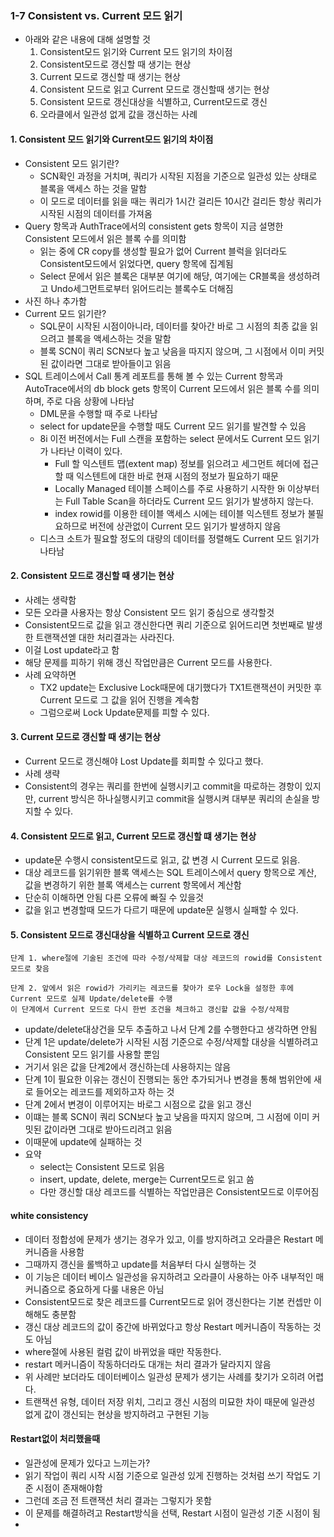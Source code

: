 ### 1-7 Consistent vs. Current 모드 읽기
- 아래와 같은 내용에 대해 설명할 것
  1. Consistent모드 읽기와 Current 모드 읽기의 차이점
  2. Consistent모드로 갱신할 때 생기는 현상
  3. Current 모드로 갱신할 때 생기는 현상
  4. Consistent 모드로 읽고 Current 모드로 갱신할때 생기는 현상
  5. Consistent 모드로 갱신대상을 식별하고, Current모드로 갱신
  6. 오라클에서 일관성 없게 값을 갱신하는 사례

#### 1. Consistent 모드 읽기와 Current모드 읽기의 차이점
- Consistent 모드 읽기란?
   - SCN확인 과정을 거치며, 쿼리가 시작된 지점을 기준으로 일관성 있는 상태로 블록을 액세스 하는 것을 말함
    - 이 모드로 데이터를 읽을 때는 쿼리가 1시간 걸리든 10시간 걸리든 항상 쿼리가 시작된 시점의 데이터를 가져옴
- Query 항목과 AuthTrace에서의 consistent gets 항목이 지금 설명한 Consistent 모드에서 읽은 블록 수를 의미함
  - 읽는 중에 CR copy를 생성할 필요가 없어 Current 블럭을 읽더라도 Consistent모드에서 읽었다면, query 항목에 집계됨
  - Select 문에서 읽은 블록은 대부분 여기에 해당, 여기에는 CR블록을 생성하려고 Undo세그먼트로부터 읽어드리는 블록수도 더해짐
- 사진 하나 추가함
- Current 모드 읽기란?
  - SQL문이 시작된 시점이아니라, 데이터를 찾아간 바로 그 시점의 최종 값을 읽으려고 블록을 액세스하는 것을 말함
  - 블록 SCN이 쿼리 SCN보다 높고 낮음을 따지지 않으며, 그 시점에서 이미 커밋된 값이라면 그대로 받아들이고 읽음
- SQL 트레이스에서 Call 통계 레포트를 통해 볼 수 있는 Current 항목과 AutoTrace에서의 db block gets 항목이 Current 모드에서 읽은 블록 수를 의미하며, 주로 다음 상황에 나타남
  - DML문을 수행할 때 주로 나타남
  - select for update문을 수행할 때도 Current 모드 읽기를 발견할 수 있음
  - 8i 이전 버전에서는 Full 스캔을 포함하는 select 문에서도 Current 모드 읽기가 나타난 이력이 있다.
    - Full 할 익스텐트 맵(extent map) 정보를 읽으려고 세그먼트 헤더에 접근할 때 익스텐트에 대한 바로 현재 시점의 정보가 필요하기 때문
    - Locally Managed 테이블 스페이스를 주로 사용하기 시작한 9i 이상부터는 Full Table Scan을 하더라도 Current 모드 읽기가 발생하지 않는다.
    - index rowid를 이용한 테이블 액세스 시에는 테이블 익스텐트 정보가 불필요하므로 버전에 상관없이 Current 모드 읽기가 발생하지 않음
  - 디스크 소트가 필요할 정도의 대량의 데이터를 정렬해도 Current 모드 읽기가 나타남

#### 2. Consistent 모드로 갱신할 때 생기는 현상
- 사례는 생략함
- 모든 오라클 사용자는 항상 Consistent 모드 읽기 중심으로 생각할것
- Consistent모드로 값을 읽고 갱신한다면 쿼리 기준으로 읽어드리면 첫번째로 발생한 트랜잭션엗 대한 처리결과는 사라진다.
- 이걸 Lost update라고 함
- 해당 문제를 피하기 위해 갱신 작업만큼은 Current 모드를 사용한다.
- 사례 요약하면
  - TX2 update는 Exclusive Lock때문에 대기했다가 TX1트랜잭션이 커밋한 후 Current 모드로 그 값을 읽어 진행을 계속함
  - 그럼으로써 Lock Update문제를 피할 수 있다.

#### 3. Current 모드로 갱신할 때 생기는 현상
- Current 모드로 갱신해야 Lost Update를 회피할 수 있다고 했다.
- 사례 생략
- Consistent의 경우는 쿼리를 한번에 실행시키고 commit을 따로하는 경항이 있지만, current 방식은 하나실행시키고 commit을 실행시켜 대부분 쿼리의 손실을 방지할 수 있다.

#### 4. Consistent 모드로 읽고, Current 모드로 갱신할 떄 생기는 현상
- update문 수행시 consistent모드로 읽고, 값 변경 시 Current 모드로 읽음.
- 대상 레코드를 읽기위한 블록 액세스는 SQL 트레이스에서 query 항목으로 계산, 값을 변경하기 위한 블록 액세스는 current 항목에서 계산함
- 단순히 이해하면 안됨 다른 오류에 빠질 수 있을것
- 값을 읽고 변경할때 모드가 다르기 때문에 update문 실행시 실패할 수 있다.

#### 5. Consistent 모드로 갱신대상을 식별하고 Current 모드로 갱신
```
단계 1. where절에 기술된 조건에 따라 수정/삭제할 대상 레코드의 rowid를 Consistent모드로 찾음

단계 2. 앞에서 읽은 rowid가 가리키는 레코드를 찾아가 로우 Lock을 설정한 후에 Current 모드로 실제 Update/delete를 수행
이 단계에서 Current 모드로 다시 한번 조건을 체크하고 갱신할 값을 수정/삭제함
```
- update/delete대상건을 모두 추출하고 나서 단계 2를 수행한다고 생각하면 안됨
- 단계 1은 update/delete가 시작된 시점 기준으로 수정/삭제할 대상을 식별하려고 Consistent 모드 읽기를 사용할 뿐임
- 거기서 읽은 값을 단계2에서 갱신하는데 사용하지는 않음
- 단계 1이 필요한 이유는 갱신이 진행되는 동안 추가되거나 변경을 통해 범위안에 새로 들어오는 레코드를 제외하고자 하는 것
- 단계 2에서 변경이 이루어지는 바로그 시점으로 값을 읽고 갱신
- 이떄는 블록 SCN이 쿼리 SCN보다 높고 낮음을 따지지 않으며, 그 시점에 이미 커밋된 값이라면 그대로 받아드리려고 읽음
- 이때문에 update에 실패하는 것
- 요약
  - select는 Consistent 모드로 읽음
  - insert, update, delete, merge는 Current모드로 읽고 씀
  - 다만 갱신할 대상 레코드를 식별하는 작업만큼은 Consistent모드로 이루어짐

#### white consistency
- 데이터 정합성에 문제가 생기는 경우가 있고, 이를 방지하려고 오라클은 Restart 메커니즘을 사용함
- 그때까지 갱신을 롤백하고 update를 처음부터 다시 실행하는 것
- 이 기능은 데이터 베이스 일관성을 유지하려고 오라클이 사용하는 아주 내부적인 매커니즘으로 중요하게 다룰 내용은 아님
- Consistent모드로 찾은 레코드를 Current모드로 읽어 갱신한다는 기본 컨셉만 이해해도 충분함
- 갱신 대상 레코드의 값이 중간에 바뀌었다고 항상 Restart 메커니즘이 작동하는 것도 아님
- where절에 사용된 컬럼 값이 바뀌었을 때만 작동한다.
- restart 메커니즘이 작동하더라도 대개는 처리 결과가 달라지지 않음
- 위 사례만 보더라도 데이터베이스 일관성 문제가 생기는 사례를 찾기가 오히려 어렵다.
- 트랜잭션 유형, 데이터 저장 위치, 그리고 갱신 시점의 미묘한 차이 때문에 일관성 없게 값이 갱신되는 현상을 방지하려고 구현된 기능

#### Restart없이 처리했을때
- 일관성에 문제가 있다고 느끼는가?
- 읽기 작업이 쿼리 시작 시점 기준으로 일관성 있게 진행하는 것처럼 쓰기 작업도 기준 시점이 존재해야함
- 그런데 조금 전 트랜잭션 처리 결과는 그렇지가 못함
- 이 문제를 해결하려고 Restart방식을 선택, Restart 시점이 일관성 기준 시점이 됨
- 